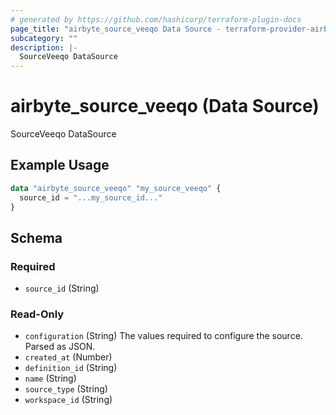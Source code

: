 ```yaml
---
# generated by https://github.com/hashicorp/terraform-plugin-docs
page_title: "airbyte_source_veeqo Data Source - terraform-provider-airbyte"
subcategory: ""
description: |-
  SourceVeeqo DataSource
---
```


# airbyte_source_veeqo (Data Source)

SourceVeeqo DataSource

## Example Usage

```terraform
data "airbyte_source_veeqo" "my_source_veeqo" {
  source_id = "...my_source_id..."
}
```

<!-- schema generated by tfplugindocs -->
## Schema

### Required

- `source_id` (String)

### Read-Only

- `configuration` (String) The values required to configure the source. Parsed as JSON.
- `created_at` (Number)
- `definition_id` (String)
- `name` (String)
- `source_type` (String)
- `workspace_id` (String)
